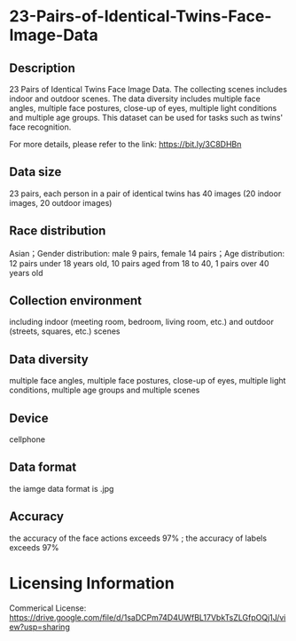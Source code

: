 # 23-Pairs-of-Identical-Twins-Face-Image-Data


## Description
23 Pairs of Identical Twins Face Image Data. The collecting scenes includes indoor and outdoor scenes. The data diversity includes multiple face angles, multiple face postures, close-up of eyes, multiple light conditions and multiple age groups. This dataset can be used for tasks such as twins' face recognition.

For more details, please refer to the link: https://bit.ly/3C8DHBn

## Data size
23 pairs, each person in a pair of identical twins has 40 images (20 indoor images, 20 outdoor images)

## Race distribution
Asian；Gender distribution: male 9 pairs, female 14 pairs；Age distribution: 12 pairs under 18 years old, 10 pairs aged from 18 to 40, 1 pairs over 40 years old

## Collection environment
including indoor (meeting room, bedroom, living room, etc.) and outdoor (streets, squares, etc.) scenes

## Data diversity
multiple face angles, multiple face postures, close-up of eyes, multiple light conditions, multiple age groups and multiple scenes

## Device
cellphone

## Data format
the iamge data format is .jpg

## Accuracy
the accuracy of the face actions exceeds 97% ; the accuracy of labels exceeds 97%

# Licensing Information
Commerical License: https://drive.google.com/file/d/1saDCPm74D4UWfBL17VbkTsZLGfpOQj1J/view?usp=sharing
